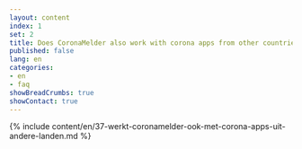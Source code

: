 ```yaml
---
layout: content
index: 1
set: 2
title: Does CoronaMelder also work with corona apps from other countries?
published: false
lang: en
categories:
- en
- faq
showBreadCrumbs: true
showContact: true
---
```

{% include content/en/37-werkt-coronamelder-ook-met-corona-apps-uit-andere-landen.md %}
